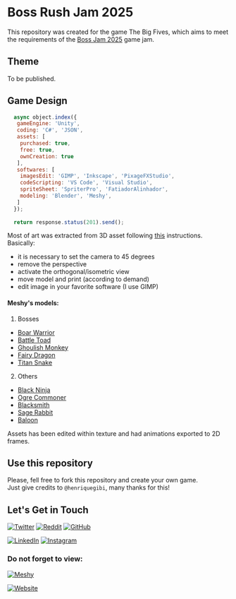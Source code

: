 # Boss Rush Jam 2025

This repository was created for the game The Big Fives, which aims to meet the requirements of the [Boss Jam 2025](https://itch.io/jam/boss-rush-jam-2025) game jam.


## Theme
To be published.

## Game Design
```javascript
  async object.index({
   gameEngine: 'Unity',
   coding: 'C#', 'JSON',
   assets: [
    purchased: true,
    free: true,
    ownCreation: true
   ],
   softwares: [
    imagesEdit: 'GIMP', 'Inkscape', 'PixageFXStudio',
    codeScripting: 'VS Code', 'Visual Studio',
    spriteSheet: 'SpriterPro', 'FatiadorAlinhador',
    modeling: 'Blender', 'Meshy',
   ]
  });
  
  return response.status(201).send();
```

Most of art was extracted from 3D asset following [this](https://forums.rpgmakerweb.com/index.php?threads/camera-angle-to-create-2d-images-from-3d-models.111104/) instructions. Basically:
- it is necessary to set the camera to 45 degrees
- remove the perspective
- activate the orthogonal/isometric view
- move model and print (according to demand)
- edit image in your favorite software (I use GIMP)

#### Meshy's models:

1. Bosses

- [Boar Warrior](https://www.meshy.ai/3d-models/boar-warior-unreal-engine-5-highest-quality-highest-resolution-insane-detailed-character-design-zbrush-vray-0191b36f-6332-72b1-940e-44cbf99761a8?showcaseId=0191b3b4-1742-72b7-bfdf-fe5852e93810)
- [Battle Toad](https://www.meshy.ai/3d-models/Ogre-Toad-0191eb79-bc11-7ae6-ac94-c98438a26a76?showcaseId=01921f30-8aaf-7b56-b2a3-36fa60a1d432)
- [Ghoulish Monkey](https://www.meshy.ai/3d-models/Ghoulish-Werewolf-0192618b-f5ba-72b5-872f-8864c50a0832?showcaseId=01926191-079c-72b5-9496-8bc711c0e430)
- [Fairy Dragon](https://www.meshy.ai/3d-models/Mystic-Fairy-Dragon-01925494-f9c6-70fd-83e9-2a8eb6d6e125?showcaseId=019254a2-7a51-70fd-9776-47fc2267411b)
- [Titan Snake](https://www.meshy.ai/3d-models/Venomous-Majesty-Serpent-warm-tone-01929a01-9d7d-78e7-b40a-c52e55019361?showcaseId=01929a06-31a5-78e7-b3bf-6b9247e08fc8)

2. Others
- [Black Ninja](https://www.meshy.ai/3d-models/hard-surface-ninja-warrior-dark-gray-hair-red-scarf-covering-the-neck-black-armor-gold-details-on-the-armor-graygreen-sweatshirt-and-pants-underneath-the-armor-yellow-belt-metal-gloves-arm-protectors-armor-on-the-legs-reinforced-boots-apose-game-asset-rgp-character-4k-unreal-zbrush-0191b8e4-431a-731d-95d5-9f91e9e35cf6?showcaseId=0191b8f2-ad1d-731d-b771-ffe3ac7c22e8)
- [Ogre Commoner](https://www.meshy.ai/3d-models/Ogre-commoner-realistic-019256ed-fc6a-7134-88a3-f1ab306c5400?showcaseId=019256f2-9393-7136-b492-08dc89baab80)
- [Blacksmith](https://www.meshy.ai/3d-models/realistic-typicalblacksmith-of-a-medieval-city-with-outstretched-arms-a-hammae-in-one-of-the-hands-tpose-unreal-engine-aaa-game-asset-zbrush-01926185-93cd-72b4-9139-49767532faa0?showcaseId=01926188-d5b7-72b5-ad3e-6a65a1af735b)
- [Sage Rabbit](https://www.meshy.ai/3d-models/Anthropomorphic-creature-resembling-a-rabbit-Wears-a-wizards-robe-Erect-posture-has-human-hands-and-rabbit-feet-It-has-big-rabbit-ears-Body-proportions-of-a-human-High-quality-high-end-01926128-ea02-729f-bc74-1f75f30543fa?showcaseId=01926139-01a0-72a1-b10e-1eac0821cd09)
- [Baloon](https://www.meshy.ai/3d-models/Cappadocia-Balloon-realistic-01927304-7e71-754f-acfd-a9953b5ff73c)
[]()

Assets has been edited within texture and had animations exported to 2D frames.

## Use this repository
Please, fell free to fork this repository and create your own game.<br>
Just give credits to ```@henriquegibi```, many thanks for this!

## Let's Get in Touch

[![Twitter](https://img.shields.io/badge/Twitter-1DA1F2?style=for-the-badge&logo=twitter&logoColor=white)](https://x.com/henriquegibi)
[![Reddit](https://img.shields.io/badge/Reddit-FF4500?style=for-the-badge&logo=reddit&logoColor=white)](https://www.reddit.com/user/henrique-gibi)
[![GitHub](https://img.shields.io/badge/GitHub-181717?style=for-the-badge&logo=github&logoColor=white)](https://github.com/henriquegibi)

[![LinkedIn](https://img.shields.io/badge/LinkedIn-0A66C2?style=for-the-badge&logo=linkedin&logoColor=white)](https://www.linkedin.com/in/henriquedepadua/)
[![Instagram](https://img.shields.io/badge/Instagram-E4405F?style=for-the-badge&logo=instagram&logoColor=white)](https://www.instagram.com/henriquegibi/)

### Do not forget to view:

[![Meshy](https://img.shields.io/badge/Meshy-Visit%20My%20Profile-blue?style=for-the-badge)](https://www.meshy.ai/@henriquegibi)

[![Website](https://img.shields.io/badge/Website-Visit%20My%20Site-blue?style=for-the-badge)](https://henriquegibi.click/)
